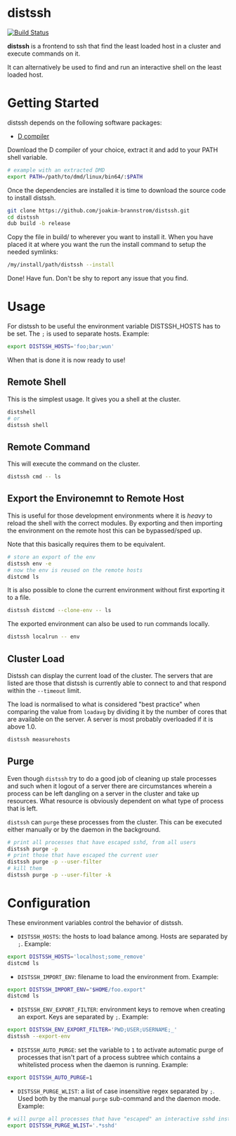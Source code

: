 # distssh
[![Build Status](https://dev.azure.com/wikodes/wikodes/_apis/build/status/joakim-brannstrom.distssh?branchName=master)](https://dev.azure.com/wikodes/wikodes/_build/latest?definitionId=4&branchName=master)

**distssh** is a frontend to ssh that find the least loaded host in a cluster and execute commands on it.

It can alternatively be used to find and run an interactive shell on the least loaded host.

# Getting Started

distssh depends on the following software packages:

 * [D compiler](https://dlang.org/download.html)

Download the D compiler of your choice, extract it and add to your PATH shell
variable.
```sh
# example with an extracted DMD
export PATH=/path/to/dmd/linux/bin64/:$PATH
```

Once the dependencies are installed it is time to download the source code to install distssh.
```sh
git clone https://github.com/joakim-brannstrom/distssh.git
cd distssh
dub build -b release
```

Copy the file in build/ to wherever you want to install it.
When you have placed it at where you want the run the install command to setup the needed symlinks:
```sh
/my/install/path/distssh --install
```

Done! Have fun.
Don't be shy to report any issue that you find.

# Usage

For distssh to be useful the environment variable DISTSSH_HOSTS has to be set.
The `;` is used to separate hosts.
Example:
```sh
export DISTSSH_HOSTS='foo;bar;wun'
```

When that is done it is now ready to use!

## Remote Shell

This is the simplest usage. It gives you a shell at the cluster.

```sh
distshell
# or
distssh shell
```

## Remote Command

This will execute the command on the cluster.

```sh
distssh cmd -- ls
```

## Export the Environemnt to Remote Host

This is useful for those development environments where it is *heavy* to reload
the shell with the correct modules.  By exporting and then importing the
environment on the remote host this can be bypassed/sped up.

Note that this basically requires them to be equivalent.

```sh
# store an export of the env
distssh env -e
# now the env is reused on the remote hosts
distcmd ls
```

It is also possible to clone the current environment without first exporting it to a file.

```sh
distssh distcmd --clone-env -- ls
```

The exported environment can also be used to run commands locally.

```sh
distssh localrun -- env
```

## Cluster Load

Distssh can display the current load of the cluster. The servers that are
listed are those that distssh is currently able to connect to and that respond
within the `--timeout` limit.

The load is normalised to what is considered "best practice" when comparing the
value from `loadavg` by dividing it by the number of cores that are available
on the server. A server is most probably overloaded if it is above 1.0.

```sh
distssh measurehosts
```

## Purge

Even though `distssh` try to do a good job of cleaning up stale processes and
such when it logout of a server there are circumstances wherein a process can
be left dangling on a server in the cluster and take up resources. What
resource is obviously dependent on what type of process that is left.

`distssh` can `purge` these processes from the cluster. This can be executed
either manually or by the daemon in the background.

```sh
# print all processes that have escaped sshd, from all users
distssh purge -p
# print those that have escaped the current user
distssh purge -p --user-filter
# kill them
distssh purge -p --user-filter -k
```

# Configuration

These environment variables control the behavior of distssh.

 * `DISTSSH_HOSTS`: the hosts to load balance among. Hosts are separated by `;`.
Example:
```sh
export DISTSSH_HOSTS='localhost;some_remove'
distcmd ls
```

 * `DISTSSH_IMPORT_ENV`: filename to load the environment from.
Example:
```sh
export DISTSSH_IMPORT_ENV="$HOME/foo.export"
distcmd ls
```

 * `DISTSSH_ENV_EXPORT_FILTER`: environment keys to remove when creating an export. Keys are separated by `;`.
Example:
```sh
export DISTSSH_ENV_EXPORT_FILTER='PWD;USER;USERNAME;_'
distssh --export-env
```

 * `DISTSSH_AUTO_PURGE`: set the variable to `1` to activate automatic purge of
   processes that isn't part of a process subtree which contains a whitelisted
   process when the daemon is running.
Example:
```sh
export DISTSSH_AUTO_PURGE=1
```

 * `DISTSSH_PURGE_WLIST`: a list of case insensitive regex separated by `;`.
   Used both by the manual `purge` sub-command and the daemon mode.
Example:
```sh
# will purge all processes that have "escaped" an interactive sshd instance
export DISTSSH_PURGE_WLIST='.*sshd'
```
